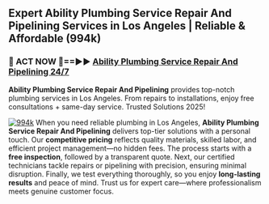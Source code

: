## Expert Ability Plumbing Service Repair And Pipelining Services in Los Angeles | Reliable & Affordable (994k)  

<h3>🚿 ACT NOW 🌟==►► <a href="https://tinyurl.com/2ne6vx2x" rel="nofollow">Ability Plumbing Service Repair And Pipelining 24/7</a></h3>

**Ability Plumbing Service Repair And Pipelining** provides top-notch plumbing services in Los Angeles. From repairs to installations, enjoy free consultations + same-day service. Trusted Solutions 2025!

[![994k](https://i.imgur.com/4PFF4AK.jpeg)](https://tinyurl.com/2ne6vx2x)
When you need reliable plumbing in Los Angeles, **Ability Plumbing Service Repair And Pipelining** delivers top-tier solutions with a personal touch. Our **competitive pricing** reflects quality materials, skilled labor, and efficient project management—no hidden fees. The process starts with a **free inspection**, followed by a transparent quote. Next, our certified technicians tackle repairs or pipelining with precision, ensuring minimal disruption. Finally, we test everything thoroughly, so you enjoy **long-lasting results** and peace of mind. Trust us for expert care—where professionalism meets genuine customer focus.